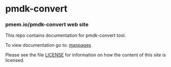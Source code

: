 pmdk-convert
============

### pmem.io/pmdk-convert web site

This repo contains documentation for pmdk-convert tool.

To view documentation go to: [manpages](http://pmem.io/pmdk-convert/pmdk-convert.1.md)

Please see the file [LICENSE](https://github.com/pmem/pmdk-convert/blob/gh-pages/LICENSE)
for information on how the content of this site is licensed.

